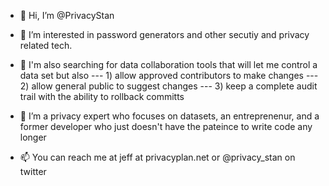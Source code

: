- 👋 Hi, I’m @PrivacyStan

- 👀 I’m interested in password generators and other secutiy and privacy related tech. 

- 👀 I'm also searching for data collaboration tools that will let me control a data set but also 
--- 1) allow approved contributors to make changes 
--- 2) allow general public to suggest changes 
--- 3) keep a complete audit trail with the ability to rollback committs

- 🌱 I’m a privacy expert who focuses on datasets, an entreprenenur, and a former developer who just doesn't have the pateince to write code any longer

- 📫 You can reach me at jeff at privacyplan.net or @privacy_stan on twitter
